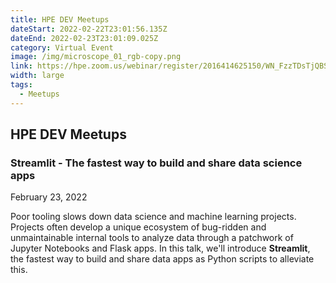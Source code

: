 ```yaml
---
title: HPE DEV Meetups
dateStart: 2022-02-22T23:01:56.135Z
dateEnd: 2022-02-23T23:01:09.025Z
category: Virtual Event
image: /img/microscope_01_rgb-copy.png
link: https://hpe.zoom.us/webinar/register/2016414625150/WN_FzzTDsTjQBSw-UFwD6UTdw
width: large
tags:
  - Meetups
---
```

## HPE DEV Meetups

### Streamlit - The fastest way to build and share data science apps

February 23, 2022

Poor tooling slows down data science and machine learning projects. Projects often develop a unique ecosystem of bug-ridden and unmaintainable internal tools to analyze data through a patchwork of Jupyter Notebooks and Flask apps. In this talk, we'll introduce **Streamlit**, the fastest way to build and share data apps as Python scripts to alleviate this.

